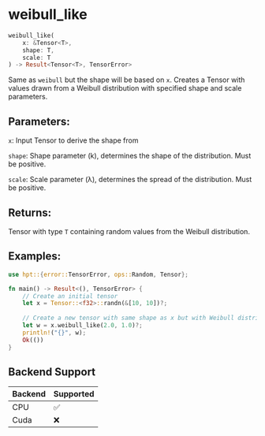 # weibull_like
```rust
weibull_like(
    x: &Tensor<T>,
    shape: T,
    scale: T
) -> Result<Tensor<T>, TensorError>
```
Same as `weibull` but the shape will be based on `x`. Creates a Tensor with values drawn from a Weibull distribution with specified shape and scale parameters.

## Parameters:
`x`: Input Tensor to derive the shape from

`shape`: Shape parameter (k), determines the shape of the distribution. Must be positive.

`scale`: Scale parameter (λ), determines the spread of the distribution. Must be positive.

## Returns:
Tensor with type `T` containing random values from the Weibull distribution.

## Examples:
```rust
use hpt::{error::TensorError, ops::Random, Tensor};

fn main() -> Result<(), TensorError> {
    // Create an initial tensor
    let x = Tensor::<f32>::randn(&[10, 10])?;
    
    // Create a new tensor with same shape as x but with Weibull distribution
    let w = x.weibull_like(2.0, 1.0)?;
    println!("{}", w);
    Ok(())
}
```
## Backend Support
| Backend | Supported |
|---------|-----------|
| CPU     | ✅         |
| Cuda    | ❌        |